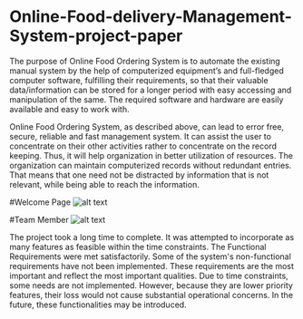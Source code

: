 # Online-Food-delivery-Management-System-project-paper
The purpose of Online Food Ordering System is to automate the existing manual system by the help of computerized equipment’s and full-fledged computer software, fulfilling their requirements, so that their valuable data/information can be stored for a longer period with easy accessing and manipulation of the same. The required software and hardware are easily available and easy to work with.

Online Food Ordering System, as described above, can lead to error free, secure, reliable and fast management system. It can assist the user to concentrate on their other activities rather to concentrate on the record keeping. Thus, it will help organization in better utilization of resources. The organization can maintain computerized records without redundant entries. That means that one need not be distracted by information that is not relevant, while being able to reach the information.

#Welcome Page
![alt text](https://github.com/AbdulOhab/Online-Food-delivery-Management-System-project-paper/blob/1199e5bd41b595983444bfc23d3844872fcb6e01/pic%201.JPG)

#Team Member
![alt text](https://github.com/AbdulOhab/Online-Food-delivery-Management-System-project-paper/blob/1199e5bd41b595983444bfc23d3844872fcb6e01/pic%202.JPG)


The project took a long time to complete. It was attempted to incorporate as many features as feasible within the time constraints. The Functional Requirements were met satisfactorily. Some of the system's non-functional requirements have not been implemented. These requirements are the most important and reflect the most important qualities. Due to time constraints, some needs are not implemented. However, because they are lower priority features, their loss would not cause substantial operational concerns. In
the future, these functionalities may be introduced.
